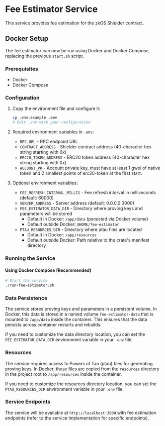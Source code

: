 # Fee Estimator Service

This service provides fee estimation for the zkOS Shielder contract.

## Docker Setup

The fee estimator can now be run using Docker and Docker Compose, replacing the previous `start.sh` script.

### Prerequisites

- Docker
- Docker Compose

### Configuration

1. Copy the environment file and configure it:

   ```bash
   cp .env.example .env
   # Edit .env with your configuration
   ```

2. Required environment variables in `.env`:

   - `RPC_URL` - RPC endpoint URL
   - `CONTRACT_ADDRESS` - Shielder contract address (40-character hex string starting with 0x)
   - `ERC20_TOKEN_ADDRESS` - ERC20 token address (40-character hex string starting with 0x)
   - `ACCOUNT_PK` - Account private key, must have at least 1 gwei of native token and 2 smallest points of erc20-token at the first start.

3. Optional environment variables:
   - `FEE_REFRESH_INTERVAL_MILLIS` - Fee refresh interval in milliseconds (default: 60000)
   - `SERVER_ADDRESS` - Server address (default: 0.0.0.0:3000)
   - `FEE_ESTIMATOR_DATA_DIR` - Directory where proving keys and parameters will be stored
     - Default in Docker: `/app/data` (persisted via Docker volume)
     - Default outside Docker: `$HOME/fee-estimator`
   - `PTAU_RESOURCES_DIR` - Directory where ptau files are located
     - Default in Docker: `/app/resources`
     - Default outside Docker: Path relative to the crate's manifest directory

### Running the Service

#### Using Docker Compose (Recommended)

```bash
# Start the service
./run-fee-estimator.sh
```

### Data Persistence

The service stores proving keys and parameters in a persistent volume. In Docker, this data is stored in a named volume `fee-estimator-data` that is mounted to `/app/data` inside the container. This ensures that the data persists across container restarts and rebuilds.

If you need to customize the data directory location, you can set the `FEE_ESTIMATOR_DATA_DIR` environment variable in your `.env` file.

### Resources

The service requires access to Powers of Tau (ptau) files for generating proving keys. In Docker, these files are copied from the `resources` directory in the project root to `/app/resources` inside the container.

If you need to customize the resources directory location, you can set the `PTAU_RESOURCES_DIR` environment variable in your `.env` file.

### Service Endpoints

The service will be available at `http://localhost:3000` with fee estimation endpoints (refer to the service implementation for specific endpoints).
